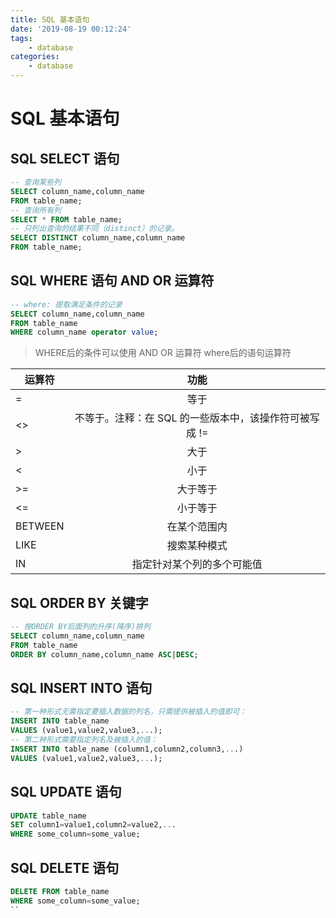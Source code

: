 ```yaml
---
title: SQL 基本语句
date: '2019-08-19 00:12:24'
tags: 
    - database
categories:
    - database
---
```


# SQL 基本语句

## SQL SELECT 语句

```sql
-- 查询某些列
SELECT column_name,column_name
FROM table_name;
-- 查询所有列
SELECT * FROM table_name;
-- 只列出查询的结果不同（distinct）的记录。
SELECT DISTINCT column_name,column_name
FROM table_name;
```

## SQL WHERE 语句 AND OR 运算符

```sql
-- where: 提取满足条件的记录
SELECT column_name,column_name 
FROM table_name 
WHERE column_name operator value;
```

> WHERE后的条件可以使用 AND OR 运算符
> where后的语句运算符

运算符  | 功能
-------|:-----:
=      |等于
<>     |不等于。注释：在 SQL 的一些版本中，该操作符可被写成 !=
\>      |大于
<      |小于
>=     |大于等于
<=     |小于等于
BETWEEN|在某个范围内
LIKE   |搜索某种模式
IN     |指定针对某个列的多个可能值

## SQL ORDER BY 关键字

```sql
-- 按ORDER BY后面列的升序(降序)排列
SELECT column_name,column_name
FROM table_name
ORDER BY column_name,column_name ASC|DESC;
```

## SQL INSERT INTO 语句

```sql
-- 第一种形式无需指定要插入数据的列名，只需提供被插入的值即可：
INSERT INTO table_name 
VALUES (value1,value2,value3,...);
-- 第二种形式需要指定列名及被插入的值：
INSERT INTO table_name (column1,column2,column3,...) 
VALUES (value1,value2,value3,...);
```

## SQL UPDATE 语句

```sql
UPDATE table_name
SET column1=value1,column2=value2,...
WHERE some_column=some_value;
```

## SQL DELETE 语句

```sql
DELETE FROM table_name
WHERE some_column=some_value;
``
